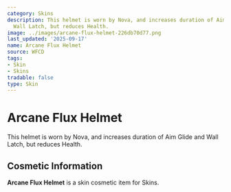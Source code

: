 ```yaml
---
category: Skins
description: This helmet is worn by Nova, and increases duration of Aim Glide and
  Wall Latch, but reduces Health.
image: ../images/arcane-flux-helmet-226db70d77.png
last_updated: '2025-09-17'
name: Arcane Flux Helmet
source: WFCD
tags:
- Skin
- Skins
tradable: false
type: Skin
---
```


# Arcane Flux Helmet

This helmet is worn by Nova, and increases duration of Aim Glide and Wall Latch, but reduces Health.

## Cosmetic Information

**Arcane Flux Helmet** is a skin cosmetic item for Skins.

